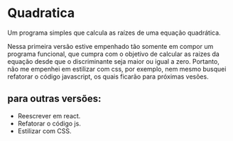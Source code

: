 # Quadratica

Um programa simples que calcula as raízes de uma equação quadrática.

Nessa primeira versão estive empenhado tão somente em compor um programa funcional, que cumpra com o objetivo de calcular
as raizes da equação desde que o discriminante seja maior ou igual a zero.
Portanto, não me empenhei em estilizar com css, por exemplo, nem mesmo busquei refatorar o código javascript, os quais ficarão para próximas vesões.

## para outras versões:

* Reescrever em react.
* Refatorar o código js.
* Estilizar com CSS.
